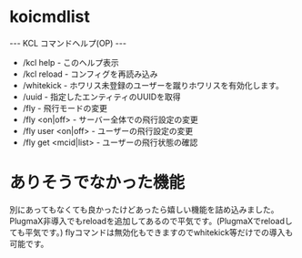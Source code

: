 # koicmdlist
--- KCL コマンドヘルプ(OP) ---
 - /kcl help - このヘルプ表示
 - /kcl reload - コンフィグを再読み込み
 - /whitekick - ホワリス未登録のユーザーを蹴りホワリスを有効化します。
 - /uuid <entity> - 指定したエンティティのUUIDを取得
 - /fly - 飛行モードの変更
 - /fly <on|off> - サーバー全体での飛行設定の変更
 - /fly user <mcid> <on|off> - ユーザーの飛行設定の変更
 - /fly get <mcid|list> - ユーザーの飛行状態の確認
# ありそうでなかった機能
別にあってもなくても良かったけどあったら嬉しい機能を詰め込みました。
PlugmaX非導入でもreloadを追加してあるので平気です。(PlugmaXでreloadしても平気です。)
flyコマンドは無効化もできますのでwhitekick等だけでの導入も可能です。
